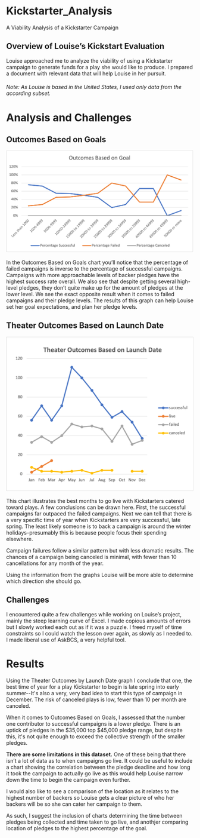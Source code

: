 # Kickstarter_Analysis
A Viability Analysis of a Kickstarter Campaign


## Overview of Louise’s Kickstart Evaluation

Louise approached me to analyze the viability of using a Kickstarter campaign to generate funds for a play she would like to produce. I prepared a document with relevant data that will help Louise in her pursuit.

###### _Note: As Louise is based in the United States, I used only data from the according subset._

# Analysis and Challenges



## Outcomes Based on Goals

<img src="Outcomes_vs_Goals.png">

In the Outcomes Based on Goals chart you’ll notice that the percentage of failed campaigns is inverse to the percentage of successful campaigns. Campaigns with more approachable levels of backer pledges have the highest success rate overall. We also see that despite getting several high-level pledges, they don’t quite make up for the amount of pledges at the lower level.  We see the exact opposite result when it comes to failed campaigns and their pledge levels. The results of this graph can help Louise set her goal expectations, and plan her pledge levels.



## Theater Outcomes Based on Launch Date

<img src="Theater_Outcomes_vs_Launch.png">




This chart illustrates the best months to go live with Kickstarters catered toward plays. A few conclusions can be drawn here. First, the successful campaigns far outpaced the failed campaigns. Next we can tell that there is a very specific time of year when Kickstarters are very successful, late spring. The least likely someone is to back a campaign is around the winter holidays–presumably this is because people focus their spending elsewhere. 

Campaign failures follow a similar pattern but with less dramatic results. The chances of a campaign being canceled is minimal, with fewer than 10 cancellations for any month of the year. 

Using the information from the graphs Louise will be more able to determine which direction she should go.



## Challenges	

I encountered quite a few challenges while working on Louise’s project, mainly the steep learning curve of Excel. I made copious amounts of errors but I slowly worked each out as if it was a puzzle. I freed myself of time constraints so I could watch the lesson over again, as slowly as I needed to. I made liberal use of AskBCS, a very helpful tool.


# Results

Using the Theater Outcomes by Launch Date graph I conclude that one, the best time of year for a play Kickstarter to begin is late spring into early summer--It's also a very, very bad idea to start this type of campaign in December. The risk of canceled plays is low, fewer than 10 per month are canceled.

When it comes to Outcomes Based on Goals, I assessed that the number one contributor to successful campaigns is a lower pledge. There is an uptick of pledges in the $35,000 top $45,000 pledge range, but despite this, it's not quite enough to exceed the collective strength of the smaller pledges.


**There are some limitations in this dataset.** One of these being that there isn’t a lot of data as to when campaigns go live. It could be useful to include a chart showing the correlation between the pledge deadline and how long it took the campaign to actually go live as this would help Louise narrow down the time to begin the campaign even further.


I would also like to see a comparison of the location as it relates to the highest number of backers so Louise gets a clear picture of who her backers will be so she can cater her campaign to them.

As such, I suggest the inclusion of charts determining the time between pledges being collected and time taken to go live, and anothjer comparing location of pledges to the highest percentage of the goal.
